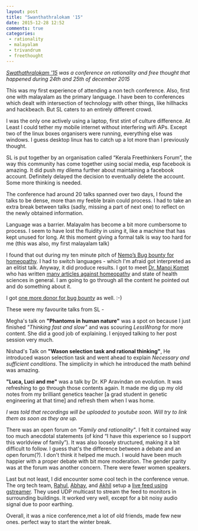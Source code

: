 ```yaml
---
layout: post
title: "Swanthathralokam '15"
date: 2015-12-28 12:52
comments: true
categories:
 - rationality
 - malayalam
 - trivandrum
 - freethought
---
```


_[Swathathralokam '15](http://swathanthralokam2015.com/) was a conference on rationality and free thought that happened during 24th and 25th of december 2015_

This was my first experience of attending a non tech conference. Also, first one with malayalam as the primary language. I have been to conferences which dealt with intersection of technology with other things, like hillhacks and hackbeach.  But SL caters to an entirely different crowd.

I was the only one actively using a laptop, first stint of culture difference. At Least I could tether my mobile internet without interfering wifi APs. Except two of the linux boxes organisers were running, everything else was windows. I guess desktop linux has to catch up a lot more than I previously thought.

SL is put together by an organisation called “Kerala Freethinkers Forum”, the way this community has come together using social media, esp facebook is amazing. It did push my dilema further about maintaining a facebook account. Definitely delayed the decision to eventually delete the account. Some more thinking is needed.

The conference had around 20 talks spanned over two days, I found the talks to be dense, more than my feeble brain could process. I had to take an extra break between talks (sadly, missing a part of next one) to reflect on the newly obtained information.


Language was a barrier. Malayalm has become a bit more cumbersome to process. I seem to have lost the fluidity in using it, like a machine that has kept unused for long. At this moment giving a formal talk is way too hard for me (this was also, my first malayalam talk)

I found that out during my ten minute pitch of [Nemo’s Bug bounty for homeopathy](http://captnemo.in/homeopathy/). I had to switch languages - which I'm afraid got interpreted as an elitist talk. Anyway, it did produce results. I got to meet [Dr. Manoj Komet](https://www.researchgate.net/profile/Manoj_Komath) who has written [many articles against homeopathy](http://yukthiyugam.com/tag/manoj-komath/) and state of health sciences in general. I am going to go through all the content he pointed out and do something about it.

I got [one more donor for bug bounty](https://github.com/captn3m0/captn3m0.github.com/pull/8) as well. :-)

These were my favourite talks from SL -

Megha's talk on __"Phantoms in human nature"__ was a spot on because I just finished _"Thinking fast and slow"_ and was scouring _LessWrong_ for more content. She did a good job of explaining. I enjoyed talking to her post session very much.

Nishad's Talk on __"Wason selection task and rational thinking"__, He introduced wason selection task and went ahead to explain _Necessary and sufficient conditions_. The simplicity in which he introduced the math behind was amazing.

__"Luca, Luci and me"__ was a talk by Dr. KP Aravindan on evolution. It was refreshing to go through those contents again. It made me dig up my old notes from my brilliant genetics teacher [a grad student in genetic engineering at that time] and refresh them when I was home.


_I was told that recordings will be uploaded to youtube soon. Will try to link them as soon as they are up._

There was an open forum  on _"Family and rationality"_. I felt it contained way too much anecdotal statements (of kind “I have this experience so I support this worldview of family”). It was also loosely structured, making it a bit difficult to follow. I guess that's the difference between a debate and an open forum(?). I don't think it helped me much. I would have been much happier with a proper debate with bit more moderation. The gender parity was at the forum was another concern. There were fewer women speakers.

Last but not least, I did encounter some cool tech in the conference venue. The org tech team, [Rahul](https://www.facebook.com/2ar.rahul), [Abhay](https://www.facebook.com/abhai.sasidharan), and [Akhil](https://www.facebook.com/profile.php?id=100009322327244&fref=ts) setup a [live feed using gstreamer](https://gist.github.com/ar-rahul/50b5044aca38918223e7). They used UDP multicast to stream the feed to monitors in surrounding buildings. It worked very well, except for a bit noisy audio signal due to poor earthing.


Overall, it was a nice conference,met a lot of old friends, made few new ones. perfect way to start the winter break.
